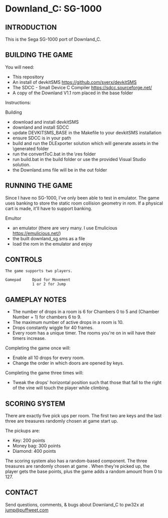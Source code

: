 # Downland_C: SG-1000

## INTRODUCTION

This is the Sega SG-1000 port of Downland_C.

## BUILDING THE GAME

You will need: 

- This repository
- An install of devkitSMS https://github.com/sverx/devkitSMS
- The SDCC - Small Device C Compiler https://sdcc.sourceforge.net/
- A copy of the Downland V1.1 rom placed in the base folder

Instructions:


Building

- download and install devkitSMS
- downland and install SDCC
- update DEVKITSMS_BASE in the Makefile to your devkitSMS installation
- ensure SDCC is in your path
- build and run the DLExporter solution which will generate assets in the \generated folder
- run the convertToC.bat in the \res folder
- run build.bat in the build folder or use the provided Visual Studio solution.
- the Downland.sms file will be in the out folder 
   

## RUNNING THE GAME

Since I have no SG-1000, I've only been able to test in emulator. The game uses banking to store the static room collision geometry in rom. If a physical cart is made, it'll have to support banking. 

Emultor
- an emulator (there are very many. I use Emulicious https://emulicious.net/)
- the built downland_sg.sms as a file 
- load the rom in the emulator and enjoy

## CONTROLS

    The game supports two players. 
    
    Gamepad     Dpad for Movement
                1 or 2 for Jump
               
## GAMEPLAY NOTES

- The number of drops in a room is 6 for Chambers 0 to 5 and (Chamber Number + 1) for chambers 6 to 9.
- The maximum number of active drops in a room is 10.
- Drops constantly wiggle for 40 frames.
- Every room has a unique timer. The rooms you're on in will have their timers increase.

Completing the game once will:
- Enable all 10 drops for every room.
- Change the order in which doors are opened by keys.

Completing the game three times will:
- Tweak the drops' horizontal position such that those that fall to the right of the vine will touch the player while climbing.


## SCORING SYSTEM

There are exactly five pick ups per room. 
The first two are keys and the last three are treasures randomly chosen at game start up.

The pickups are:
- Key:        200 points
- Money bag:  300 points
- Diamond:    400 points

The scoring system also has a random-based component. The three treasures are randomly chosen at game . When they're picked up, the player gets the base points, plus the game adds a random amount from 0 to 127. 

## CONTACT

Send questions, comments, & bugs about Downland_C to pw32x at jump@puffweet.com
                
